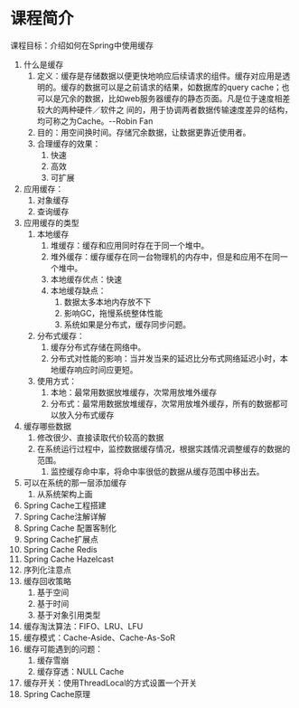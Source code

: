 # 课程简介

课程目标：介绍如何在Spring中使用缓存

1. 什么是缓存
   1. 定义：缓存是存储数据以便更快地响应后续请求的组件。缓存对应用是透明的。缓存的数据可以是之前请求的结果，如数据库的query cache；也可以是冗余的数据，比如web服务器缓存的静态页面。凡是位于速度相差较大的两种硬件／软件之
      间的，用于协调两者数据传输速度差异的结构，均可称之为Cache。--Robin Fan
   2. 目的：用空间换时间。存储冗余数据，让数据更靠近使用者。
   3. 合理缓存的效果：
      1. 快速
      2. 高效
      3. 可扩展
2. 应用缓存：
   1. 对象缓存
   2. 查询缓存
3. 应用缓存的类型
   1. 本地缓存
      1. 堆缓存：缓存和应用同时存在于同一个堆中。
      2. 堆外缓存：缓存缓存在同一台物理机的内存中，但是和应用不在同一个堆中。
      3. 本地缓存优点：快速
      4. 本地缓存缺点：
         1. 数据太多本地内存放不下
         2. 影响GC，拖慢系统整体性能
         3. 系统如果是分布式，缓存同步问题。
   2. 分布式缓存：
      1. 缓存分布式存储在网络中。
      2. 分布式对性能的影响：当并发当来的延迟比分布式网络延迟小时，本地缓存响应时间应更短。
   3. 使用方式：
      1. 本地：最常用数据放堆缓存，次常用放堆外缓存
      2. 分布式：最常用数据放堆缓存，次常用放堆外缓存，所有的数据都可以放入分布式缓存
4. 缓存哪些数据
   1. 修改很少、直接读取代价较高的数据
   2. 在系统运行过程中，监控数据缓存情况，根据实践情况调整缓存的数据的范围。
      1. 监控缓存命中率，将命中率很低的数据从缓存范围中移出去。
5. 可以在系统的那一层添加缓存
   1. 从系统架构上画
6. Spring Cache工程搭建
7. Spring Cache注解详解
8. Spring Cache 配置客制化
9. Spring Cache扩展点
10. Spring Cache Redis
11. Spring Cache Hazelcast
12. 序列化注意点
13. 缓存回收策略
    1. 基于空间
    2. 基于时间
    3. 基于对象引用类型
14. 缓存淘汰算法：FIFO、LRU、LFU
15. 缓存模式：Cache-Aside、Cache-As-SoR
16. 缓存可能遇到的问题：
    1. 缓存雪崩
    2. 缓存穿透：NULL Cache
17. 缓存开关：使用ThreadLocal的方式设置一个开关
18. Spring Cache原理




